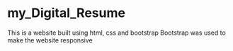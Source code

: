 # my_Digital_Resume
This is a website built using html, css and bootstrap 
Bootstrap was used to make the website responsive
